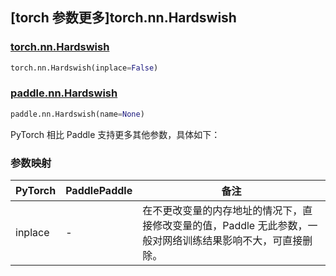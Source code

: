 ## [torch 参数更多]torch.nn.Hardswish

### [torch.nn.Hardswish](https://pytorch.org/docs/stable/generated/torch.nn.Hardswish.html#torch.nn.Hardswish)

```python
torch.nn.Hardswish(inplace=False)
```

### [paddle.nn.Hardswish](https://www.paddlepaddle.org.cn/documentation/docs/zh/develop/api/paddle/nn/Hardswish_cn.html)

```python
paddle.nn.Hardswish(name=None)
```

PyTorch 相比 Paddle 支持更多其他参数，具体如下：

### 参数映射

| PyTorch | PaddlePaddle | 备注                                                                                                        |
| ------- | ------------ | ----------------------------------------------------------------------------------------------------------- |
| inplace | -            | 在不更改变量的内存地址的情况下，直接修改变量的值，Paddle 无此参数，一般对网络训练结果影响不大，可直接删除。 |

